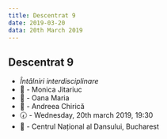 ```yaml
---
title: Descentrat 9
date: 2019-03-20
data: 20th March 2019
---
```


## Descentrat 9

- *Întâlniri interdisciplinare*
- :woman: - Monica Jitariuc
- :woman: - Oana Maria
- :woman: - Andreea Chirică
- :clock730: - Wednesday, 20th march 2019, 19:30
- :round_pushpin: - Centrul Național al Dansului, Bucharest

